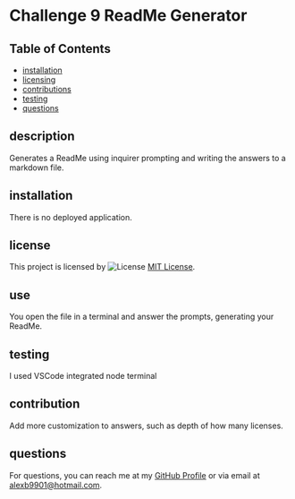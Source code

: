 # Challenge 9 ReadMe Generator

## Table of Contents
- [installation](#installation)
- [licensing](#licensing)
- [contributions](#contributions)
- [testing](#testing)
- [questions](#questions)


## description
Generates a ReadMe using inquirer prompting and writing the answers to a markdown file.

## installation
There is no deployed application.

## license
This project is licensed by ![License](https://img.shields.io/badge/License-MIT-yellow.svg) [MIT License](https://opensource.org/licenses/MIT).

## use
You open the file in a terminal and answer the prompts, generating your ReadMe.

## testing
I used VSCode integrated node terminal

## contribution
Add more customization to answers, such as depth of how many licenses.

## questions
For questions, you can reach me at my [GitHub Profile](https://github.com/AlexBlaylock) or via email at alexb9901@hotmail.com.